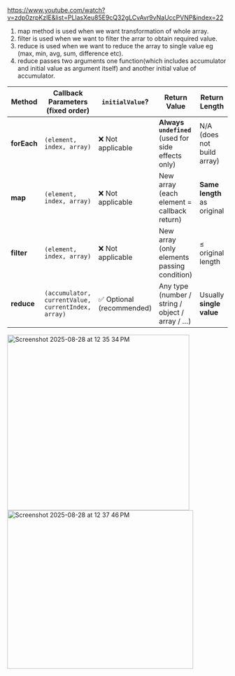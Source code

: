 https://www.youtube.com/watch?v=zdp0zrpKzIE&list=PLlasXeu85E9cQ32gLCvAvr9vNaUccPVNP&index=22

1. map method is used when we want transformation of whole array.
2. filter is used when we want to filter the arrar to obtain required value.
3. reduce is used when we want to reduce the array to single value eg (max, min, avg, sum, difference etc).
4. reduce passes two arguments one function(which includes accumulator and initial value as argument itself) and another initial value of accumulator.
   

| Method      | Callback Parameters (fixed order)                  | `initialValue`?          | Return Value                                        | Return Length               |
| ----------- | -------------------------------------------------- | ------------------------ | --------------------------------------------------- | --------------------------- |
| **forEach** | `(element, index, array)`                          | ❌ Not applicable         | **Always `undefined`** (used for side effects only) | N/A (does not build array)  |
| **map**     | `(element, index, array)`                          | ❌ Not applicable         | New array (each element = callback return)          | **Same length** as original |
| **filter**  | `(element, index, array)`                          | ❌ Not applicable         | New array (only elements passing condition)         | ≤ original length           |
| **reduce**  | `(accumulator, currentValue, currentIndex, array)` | ✅ Optional (recommended) | Any type (number / string / object / array / …)     | Usually **single value**    |

<img width="416" height="401" alt="Screenshot 2025-08-28 at 12 35 34 PM" src="https://github.com/user-attachments/assets/34e00e67-e91f-4b15-985d-27bf76164e6b" />

<img width="425" height="362" alt="Screenshot 2025-08-28 at 12 37 46 PM" src="https://github.com/user-attachments/assets/16ae31e5-68db-4fb4-b68b-5d99743ef3b6" />
